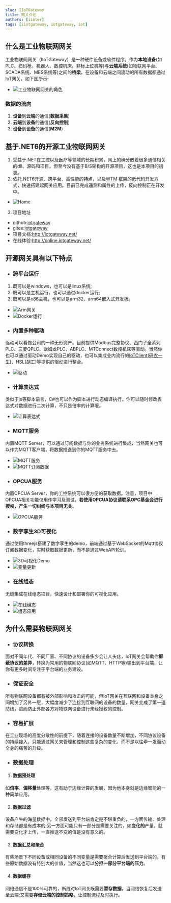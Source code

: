 ```yaml
---
slug: IIoTGateway
title: 网关介绍
authors: [iioter]
tags: [iiotgateway, iotgateway, iot]
---
```


## 什么是工业物联网网关

工业物联网网关（IIoTGateway）是一种硬件设备或软件程序，作为**本地设备**(如PLC、扫码枪、机器人、数控机床、非标上位机等)与**云端系统**(如物联网平台、SCADA系统、MES系统等)之间的**桥梁**，在设备和云端之间流动的所有数据都通过IoT网关，如下图所示:

- ![工业物联网网关的角色](./工业物联网网关的角色.png)

### 数据的流向
  1. **设备**到**云端**的通信(**数据采集**)
  2. **云端**到**设备**的通信(**反向控制**)
  3. **设备**到**设备**的通信(**M2M**)

## 基于.NET6的开源工业物联网网关
1. 受益于.NET在工控以及医疗等领域的长期积累，网上的确分散着很多通信相关的dll、源码和项目，但至今没有基于B/S架构的开源项目，这也是本项目的初衷。
2. 依托.NET6开源、跨平台、高性能的特点，以及[WTM](https://github.com/dotnetcore/WTM) 框架的低代码开发方式，快速搭建起网关应用。目前已完成遥测和属性的上传，反向控制正在开发中。

- ![Home](Home.png)
3. 项目地址
* github:[iotgateway](https://github.com/iioter/iotgateway/) 
* gitee:[iotgateway](https://gitee.com/iioter/iotgateway/)
* 项目文档:http://iotgateway.net/
* 在线体验:http://online.iotgateway.net/

## 开源网关具有以下特点
* ### 跨平台运行
 1. 既可以是windows，也可以是linux系统;
 2. 既可以是主机运行，也可以通过docker运行;
 3. 既可以是x86主机，也可以是arm32、arm64嵌入式开发板。
- ![Arm网关](./arm网关.jpg)
- ![Docker运行](./Docker运行.jpg)

* ### 内置多种驱动
驱动可以看做公司的一种无形资产。目前提供Modbus完整协议、西门子全系列PLC、三菱QPLC、欧姆龙PLC、ABPLC、MTConnect数控机床等驱动。当然你也可以通过驱动Demo实现自己的驱动，也可以集成业内流行的[IoTClient(码农一生)](https://gitee.com/zhaopeiym/IoTClient)、HSL(胡工)等提供的驱动进行整合。
- ![驱动](./驱动.png)

* ### 计算表达式
类似于js等脚本语言，C#也可以作为脚本进行动态编译执行，你可以随时修改表达式对数据进行二次计算，不只是倍率的计算哦。
- ![计算表达式](./计算表达式.png)

* ### MQTT服务
内置MQTT Server，可以通过订阅数据与你的业务系统进行集成，当然网关也可以作为MQTT客户端，将数据推送到你的MQTT服务中去。
- ![MQTT服务](./MQTTServer.png)
- ![MQTT订阅数据](./MQTT.png)

* ### OPCUA服务
内置OPCUA Server，你的工控系统可以很方便的获取数据。注意，项目中OPCUA相关功能仅用作学习及测试，**若使用OPCUA协议请联系OPC基金会进行授权，产生一切纠纷与本项目无关**。
- ![OPCUA服务](./OPCUA.png)

* ### 数字孪生3D可视化
通过使用threejs搭建了数字孪生的demo，前端通过基于WebSocket的Mqtt协议订阅数据变化，实时获取数据更新，而不是通过WebAPI轮训。
- ![3D可视化Demo](./3DDemo.gif)
- ![变量更新](./Variables.gif)

* ### 在线组态
无缝集成在线组态项目，快速设计和部署你的可视化应用。
- ![在线组态](./在线组态.gif)
- ![组态应用](./组态应用.jpg)


## 为什么需要物联网网关
* ### 协议转换
面对不同年代、不同厂家、不同协议的设备多少会让人头疼，IoT网关会帮助你**屏蔽协议的差异**，转换为常用的物联网协议(如MQTT、HTTP等)输出到平台端，让你有更多时间专注于平台端的业务建设。

* ### 保证安全
所有物联网设备都有被外部影响和攻击的可能，但IoT网关在互联网和设备本身之间增加了另外一层，大幅度减少了连接到互联网的设备的数量，网关变成了第一道防线，进而防止外部各方对物联网设备进行未经授权的控制。

* ### 容易扩展

在工业现场的高度分散性的前提下，随着连接的设备数量不断增加，不同协议设备的持续接入，只能通过网关来管理和控制这些复杂的变化，而不是以往牵一发而动全身的痛苦的升级。

* ### 数据处理
1. ####  数据预处理

  如**倍率**、**偏移量**处理等，这有助于边缘计算的发展，因为他本身就是边缘智能的一种简单应用。

2. #### 数据过滤

  设备产生的海量数据中，全部发送到平台端肯定是不堪重负的，一方面传输、处理和存储都是有成本的;另一方面可能只有一部分是需要关注的，如**变化的**产量，就需要变化才上传，一直推送不变的值是没有意义的。

3. #### 数据汇总和聚合

  有些场景下不同设备或相同设备的不同变量是需要聚合计算后发送到平台端的，有些原始数据没有特别大的价值，当然这也可以**分担一部分平台端的压力**。

4. #### 数据缓存

  网络通信不是100%可靠的，断线时IoT网关既需要**暂存数据**，当网络恢复后发送至云端;又需要**存储云端的控制策略**，让控制流程及时执行。